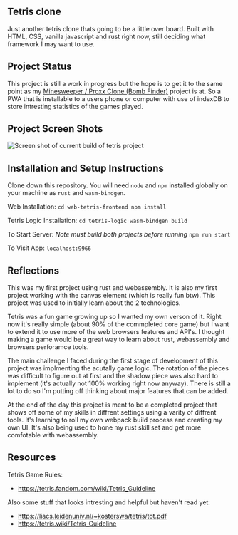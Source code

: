 ## Tetris clone
Just another tetris clone thats going to be a little over board.
Built with HTML, CSS, vanilla javascript and rust right now, still
deciding what framework I may want to use.

## Project Status
This project is still a work in progress but the hope is to get it to
the same point as my [Minesweeper / Proxx Clone (Bomb Finder)](https://github.com/AlecDivito/bomb-finder)
project is at. So a PWA that is installable to a users phone or computer
with use of indexDB to store intresting statistics of the games played.

## Project Screen Shots
![Screen shot of current build of tetris project](https://raw.githubusercontent.com/AlecDivito/web-resume/master/src/data/images/tetris.png)

## Installation and Setup Instructions

Clone down this repository. You will need `node` and `npm` installed
globally on your machine as `rust` and `wasm-bindgen`.

Web Installation:
`
cd web-tetris-frontend
npm install
`

Tetris Logic Installation:
`
cd tetris-logic
wasm-bindgen build
`

To Start Server: *Note must build both projects before running*
`npm run start`

To Visit App:
`localhost:9966`

## Reflections

This was my first project using rust and webassembly. It is also my first
project working with the canvas element (which is really fun btw). This
project was used to initially learn about the 2 technologies.

Tetris was a fun game growing up so I wanted my own verson of it. Right now
it's really simple (about 90% of the commpleted core game) but I want to extend
it to use more of the web browsers features and API's. I thought making a game
would be a great way to learn about rust, webassembly and browsers perforamce
tools.

The main challenge I faced during the first stage of development of this project
was implmenting the acutally game logic. The rotation of the pieces was difficult
to figure out at first and the shadow piece was also hard to implement (it's
actually not 100% working right now anyway). There is still a lot to do so I'm
putting off thinking about major features that can be added.

At the end of the day this project is ment to be a completed project that shows
off some of my skills in diffrent settings using a varity of diffrent tools. It's
learning to roll my own webpack build process and creating my own UI. It's also
being used to hone my rust skill set and get more comfotable with webassembly.

## Resources
Tetris Game Rules:
- https://tetris.fandom.com/wiki/Tetris_Guideline

Also some stuff that looks intresting and helpful but haven't read yet:
- https://liacs.leidenuniv.nl/~kosterswa/tetris/tot.pdf
- https://tetris.wiki/Tetris_Guideline

